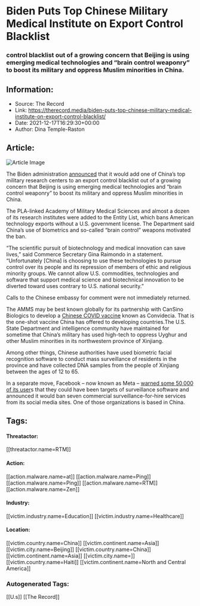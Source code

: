 # Biden Puts Top Chinese Military Medical Institute on Export Control Blacklist
### control blacklist out of a growing concern that Beijing is using emerging medical technologies and “brain control weaponry” to boost its military and oppress Muslim minorities in China.

## Information:
+ Source: The Record
+ Link: https://therecord.media/biden-puts-top-chinese-military-medical-institute-on-export-control-blacklist/
+ Date: 2021-12-17T16:29:30+00:00
+ Author: Dina Temple-Raston


## Article:
![Article Image](https://therecord.media/wp-content/uploads/2021/04/China-army-PLA.jpg)

The Biden administration [announced](https://www.commerce.gov/news/press-releases/2021/12/commerce-acts-deter-misuse-biotechnology-other-us-technologies-peoples) that it would add one of China’s top military research centers to an export control blacklist out of a growing concern that Beijing is using emerging medical technologies and “brain control weaponry” to boost its military and oppress Muslim minorities in China.


The PLA-linked Academy of Military Medical Sciences and almost a dozen of its research institutes were added to the Entity List, which bans American technology exports without a U.S. government license. The Department said China’s use of biometrics and so-called “brain control” weapons motivated the ban.


“The scientific pursuit of biotechnology and medical innovation can save lives,” said Commerce Secretary Gina Raimondo in a statement. “Unfortunately [China] is choosing to use these technologies to pursue control over its people and its repression of members of ethic and religious minority groups. We cannot allow U.S. commodities, technologies and software that support medical science and biotechnical innovation to be diverted toward uses contrary to U.S. national security.”


Calls to the Chinese embassy for comment were not immediately returned.


The AMMS may be best known globally for its partnership with CanSino Biologics to develop a [Chinese COVID vaccine](https://www.who.int/news-room/feature-stories/detail/the-sinopharm-covid-19-vaccine-what-you-need-to-know) known as Convidecia. That is the one-shot vaccine China has offered to developing countries.The U.S. State Department and intelligence community have maintained for sometime that China’s military has used high-tech to oppress Uyghur and other Muslim minorities in its northwestern province of Xinjiang. 


Among other things, Chinese authorities have used biometric facial recognition software to conduct mass surveillance of residents in the province and have collected DNA samples from the people of Xinjiang between the ages of 12 to 65.


In a separate move, Facebook – now known as Meta – [warned some 50,000 of its user](https://therecord.media/facebook-takes-down-accounts-for-seven-cyber-mercenary-firms/)s that they could have been targets of surveillance software and announced it would ban seven commercial surveillance-for-hire services from its social media sites. One of those organizations is based in China.





## Tags:

#### Threatactor:
[[threatactor.name=RTM]]

#### Action:
[[action.malware.name=at]] [[action.malware.name=Ping]] [[action.malware.name=Ping]] [[action.malware.name=RTM]] [[action.malware.name=Zen]]

#### Industry:
[[victim.industry.name=Education]] [[victim.industry.name=Healthcare]]

#### Location:
[[victim.country.name=China]] [[victim.continent.name=Asia]] [[victim.city.name=Beijing]] [[victim.country.name=China]] [[victim.continent.name=Asia]] [[victim.city.name=]] [[victim.country.name=Haiti]] [[victim.continent.name=North and Central America]]

### Autogenerated Tags:
[[U.s]] [[The Record]]

